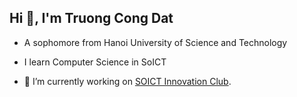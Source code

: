 <h2>Hi 👋, I'm Truong Cong Dat</h2>

- <p>A sophomore from Hanoi University of Science and Technology</p>
- <p>I learn Computer Science in SoICT</p>
- <p>🔭 I’m currently working on <a href="https://github.com/SOICTInnovationClub">SOICT Innovation Club</a>.</p>
